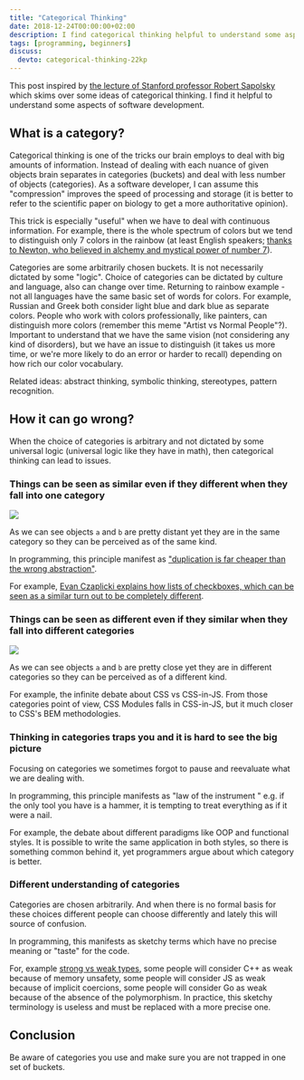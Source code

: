 ```yaml
---
title: "Categorical Thinking"
date: 2018-12-24T00:00:00+02:00
description: I find categorical thinking helpful to understand some aspects of software development
tags: [programming, beginners]
discuss:
  devto: categorical-thinking-22kp
---
```


This post inspired by [the lecture of Stanford professor Robert Sapolsky](https://www.youtube.com/watch?v=NNnIGh9g6fA) which skims over some ideas of categorical thinking. I find it helpful to understand some aspects of software development.

## What is a category?

Categorical thinking is one of the tricks our brain employs to deal with big amounts of information. Instead of dealing with each nuance of given objects brain separates in categories (buckets) and deal with less number of objects (categories). As a software developer, I can assume this "compression" improves the speed of processing and storage (it is better to refer to the scientific paper on biology to get a more authoritative opinion).

This trick is especially "useful" when we have to deal with continuous information. For example, there is the whole spectrum of colors but we tend to distinguish only 7 colors in the rainbow (at least English speakers; [thanks to Newton, who believed in alchemy and mystical power of number 7](http://quarksandcoffee.com/index.php/2015/09/14/why-are-there-seven-colors-in-the-rainbow/)).

Categories are some arbitrarily chosen buckets. It is not necessarily dictated by some "logic". Choice of categories can be dictated by culture and language, also can change over time. Returning to rainbow example - not all languages have the same basic set of words for colors. For example, Russian and Greek both consider light blue and dark blue as separate colors. People who work with colors professionally, like painters, can distinguish more colors (remember this meme "Artist vs Normal People"?). Important to understand that we have the same vision (not considering any kind of disorders), but we have an issue to distinguish (it takes us more time, or we're more likely to do an error or harder to recall) depending on how rich our color vocabulary.

Related ideas: abstract thinking, symbolic thinking, stereotypes, pattern recognition.

## How it can go wrong?

When the choice of categories is arbitrary and not dictated by some universal logic (universal logic like they have in math), then categorical thinking can lead to issues.

### Things can be seen as similar even if they different when they fall into one category

![](https://thepracticaldev.s3.amazonaws.com/i/18gt2z7parlbb9aql8jh.png)

As we can see objects `a` and `b` are pretty distant yet they are in the same category so they can be perceived as of the same kind.

In programming, this principle manifest as ["duplication is far cheaper than the wrong abstraction"](https://www.sandimetz.com/blog/2016/1/20/the-wrong-abstraction).

For example, [Evan Czaplicki explains how lists of checkboxes, which can be seen as a similar turn out to be completely different](https://www.youtube.com/watch?v=XpDsk374LDE).

### Things can be seen as different even if they similar when they fall into different categories

![](https://thepracticaldev.s3.amazonaws.com/i/280lxlxnlva7oxubasqs.png)

As we can see objects `a` and `b` are pretty close yet they are in different categories so they can be perceived as of a different kind.

For example, the infinite debate about CSS vs CSS-in-JS. From those categories point of view, CSS Modules falls in CSS-in-JS, but it much closer to CSS's BEM methodologies.

### Thinking in categories traps you and it is hard to see the big picture

Focusing on categories we sometimes forgot to pause and reevaluate what we are dealing with.

In programming, this principle manifests as "law of the instrument " e.g. if the only tool you have is a hammer, it is tempting to treat everything as if it were a nail.

For example, the debate about different paradigms like OOP and functional styles. It is possible to write the same application in both styles, so there is something common behind it, yet programmers argue about which category is better.

### Different understanding of categories

Categories are chosen arbitrarily. And when there is no formal basis for these choices different people can choose differently and lately this will source of confusion.

In programming, this manifests as sketchy terms which have no precise meaning or "taste" for the code.

For, example [strong vs weak types](https://dev.to/stereobooster/pragmatic-types-dynamically--statically--gradually--weakly--strongly--and-un-typed-languages-5gf4), some people will consider C++ as weak because of memory unsafety, some people will consider JS as weak because of implicit coercions, some people will consider Go as weak because of the absence of the polymorphism. In practice, this sketchy terminology is useless and must be replaced with a more precise one.

## Conclusion

Be aware of categories you use and make sure you are not trapped in one set of buckets.
